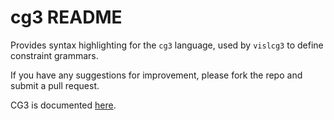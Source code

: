 # cg3 README

Provides syntax highlighting for the `cg3` language, used by `vislcg3` to define constraint grammars.

If you have any suggestions for improvement, please fork the repo and submit a pull request.

CG3 is documented [here](https://visl.sdu.dk/constraint_grammar.html).

